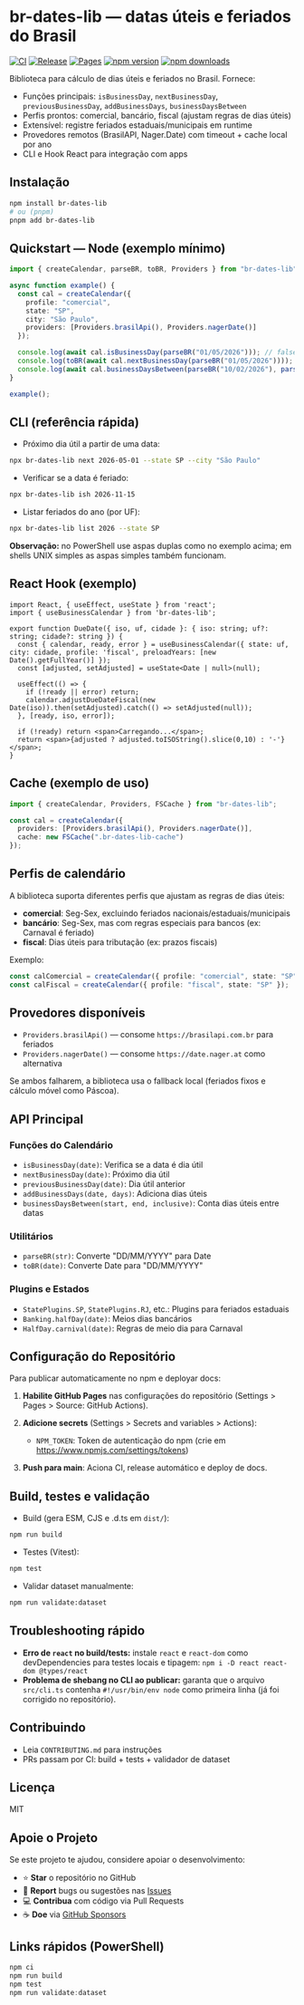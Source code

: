 # br-dates-lib — datas úteis e feriados do Brasil

[![CI](https://github.com/Ranilson-Nascimento/br-date-lit/actions/workflows/ci.yml/badge.svg)](https://github.com/Ranilson-Nascimento/br-date-lit/actions/workflows/ci.yml)
[![Release](https://github.com/Ranilson-Nascimento/br-date-lit/actions/workflows/release.yml/badge.svg)](https://github.com/Ranilson-Nascimento/br-date-lit/actions/workflows/release.yml)
[![Pages](https://github.com/Ranilson-Nascimento/br-date-lit/actions/workflows/pages.yml/badge.svg)](https://ranilson-nascimento.github.io/br-date-lit/)
[![npm version](https://img.shields.io/npm/v/br-dates-lib.svg)](https://www.npmjs.com/package/br-dates-lib)
[![npm downloads](https://img.shields.io/npm/dm/br-dates-lib.svg)](https://www.npmjs.com/package/br-dates-lib)

Biblioteca para cálculo de dias úteis e feriados no Brasil. Fornece:

- Funções principais: `isBusinessDay`, `nextBusinessDay`, `previousBusinessDay`, `addBusinessDays`, `businessDaysBetween`
- Perfis prontos: comercial, bancário, fiscal (ajustam regras de dias úteis)
- Extensível: registre feriados estaduais/municipais em runtime
- Provedores remotos (BrasilAPI, Nager.Date) com timeout + cache local por ano
- CLI e Hook React para integração com apps

## Instalação

```bash
npm install br-dates-lib
# ou (pnpm)
pnpm add br-dates-lib
```

## Quickstart — Node (exemplo mínimo)

```ts
import { createCalendar, parseBR, toBR, Providers } from "br-dates-lib";

async function example() {
  const cal = createCalendar({
    profile: "comercial",
    state: "SP",
    city: "São Paulo",
    providers: [Providers.brasilApi(), Providers.nagerDate()]
  });

  console.log(await cal.isBusinessDay(parseBR("01/05/2026"))); // false
  console.log(toBR(await cal.nextBusinessDay(parseBR("01/05/2026"))));
  console.log(await cal.businessDaysBetween(parseBR("10/02/2026"), parseBR("20/02/2026"), true));
}

example();
```

## CLI (referência rápida)

- Próximo dia útil a partir de uma data:

```bash
npx br-dates-lib next 2026-05-01 --state SP --city "São Paulo"
```

- Verificar se a data é feriado:

```bash
npx br-dates-lib ish 2026-11-15
```

- Listar feriados do ano (por UF):

```bash
npx br-dates-lib list 2026 --state SP
```

**Observação:** no PowerShell use aspas duplas como no exemplo acima; em shells UNIX simples as aspas simples também funcionam.

## React Hook (exemplo)

```tsx
import React, { useEffect, useState } from 'react';
import { useBusinessCalendar } from 'br-dates-lib';

export function DueDate({ iso, uf, cidade }: { iso: string; uf?: string; cidade?: string }) {
  const { calendar, ready, error } = useBusinessCalendar({ state: uf, city: cidade, profile: 'fiscal', preloadYears: [new Date().getFullYear()] });
  const [adjusted, setAdjusted] = useState<Date | null>(null);

  useEffect(() => {
    if (!ready || error) return;
    calendar.adjustDueDateFiscal(new Date(iso)).then(setAdjusted).catch(() => setAdjusted(null));
  }, [ready, iso, error]);

  if (!ready) return <span>Carregando...</span>;
  return <span>{adjusted ? adjusted.toISOString().slice(0,10) : '-'}</span>;
}
```

## Cache (exemplo de uso)

```ts
import { createCalendar, Providers, FSCache } from "br-dates-lib";

const cal = createCalendar({
  providers: [Providers.brasilApi(), Providers.nagerDate()],
  cache: new FSCache(".br-dates-lib-cache")
});
```

## Perfis de calendário

A biblioteca suporta diferentes perfis que ajustam as regras de dias úteis:

- **comercial**: Seg-Sex, excluindo feriados nacionais/estaduais/municipais
- **bancário**: Seg-Sex, mas com regras especiais para bancos (ex: Carnaval é feriado)
- **fiscal**: Dias úteis para tributação (ex: prazos fiscais)

Exemplo:

```ts
const calComercial = createCalendar({ profile: "comercial", state: "SP" });
const calFiscal = createCalendar({ profile: "fiscal", state: "SP" });
```

## Provedores disponíveis

- `Providers.brasilApi()` — consome `https://brasilapi.com.br` para feriados
- `Providers.nagerDate()` — consome `https://date.nager.at` como alternativa

Se ambos falharem, a biblioteca usa o fallback local (feriados fixos e cálculo móvel como Páscoa).

## API Principal

### Funções do Calendário

- `isBusinessDay(date)`: Verifica se a data é dia útil
- `nextBusinessDay(date)`: Próximo dia útil
- `previousBusinessDay(date)`: Dia útil anterior
- `addBusinessDays(date, days)`: Adiciona dias úteis
- `businessDaysBetween(start, end, inclusive)`: Conta dias úteis entre datas

### Utilitários

- `parseBR(str)`: Converte "DD/MM/YYYY" para Date
- `toBR(date)`: Converte Date para "DD/MM/YYYY"

### Plugins e Estados

- `StatePlugins.SP`, `StatePlugins.RJ`, etc.: Plugins para feriados estaduais
- `Banking.halfDay(date)`: Meios dias bancários
- `HalfDay.carnival(date)`: Regras de meio dia para Carnaval

## Configuração do Repositório

Para publicar automaticamente no npm e deployar docs:

1. **Habilite GitHub Pages** nas configurações do repositório (Settings > Pages > Source: GitHub Actions).

2. **Adicione secrets** (Settings > Secrets and variables > Actions):
   - `NPM_TOKEN`: Token de autenticação do npm (crie em https://www.npmjs.com/settings/tokens)

3. **Push para main**: Aciona CI, release automático e deploy de docs.

## Build, testes e validação

- Build (gera ESM, CJS e .d.ts em `dist/`):

```bash
npm run build
```

- Testes (Vitest):

```bash
npm test
```

- Validar dataset manualmente:

```bash
npm run validate:dataset
```

## Troubleshooting rápido

- **Erro de `react` no build/tests:** instale `react` e `react-dom` como devDependencies para testes locais e tipagem: `npm i -D react react-dom @types/react`
- **Problema de shebang no CLI ao publicar:** garanta que o arquivo `src/cli.ts` contenha `#!/usr/bin/env node` como primeira linha (já foi corrigido no repositório).

## Contribuindo

- Leia `CONTRIBUTING.md` para instruções
- PRs passam por CI: build + tests + validador de dataset

## Licença

MIT

## Apoie o Projeto

Se este projeto te ajudou, considere apoiar o desenvolvimento:

- ⭐ **Star** o repositório no GitHub
- 🐛 **Report** bugs ou sugestões nas [Issues](https://github.com/Ranilson-Nascimento/br-date-lit/issues)
- 💻 **Contribua** com código via Pull Requests
- ☕ **Doe** via [GitHub Sponsors](https://github.com/sponsors/Ranilson-Nascimento)

## Links rápidos (PowerShell)

```powershell
npm ci
npm run build
npm test
npm run validate:dataset
```

````
